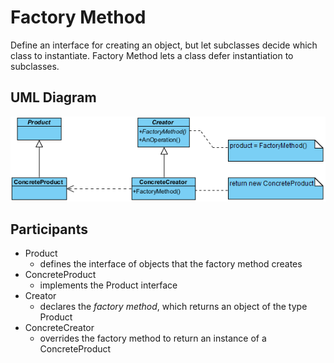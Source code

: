 # Factory Method

Define an interface for creating an object, but let subclasses decide which class to instantiate. Factory Method lets a class defer instantiation to subclasses.

## UML Diagram

![Factory Method UML](https://github.com/prajnanBhuyan/Design-Patterns/blob/master/img/GoF-Design-Patterns-Creational-Patterns-Factory-Method-1.png)

## Participants

- Product
    - defines the interface of objects that the factory method creates
- ConcreteProduct
    - implements the Product interface
- Creator
    - declares the <i>factory method</i>, which returns an object of the type Product
- ConcreteCreator
    - overrides the factory method to return an instance of a ConcreteProduct